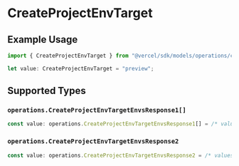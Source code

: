 # CreateProjectEnvTarget

## Example Usage

```typescript
import { CreateProjectEnvTarget } from "@vercel/sdk/models/operations/createprojectenv.js";

let value: CreateProjectEnvTarget = "preview";
```

## Supported Types

### `operations.CreateProjectEnvTargetEnvsResponse1[]`

```typescript
const value: operations.CreateProjectEnvTargetEnvsResponse1[] = /* values here */
```

### `operations.CreateProjectEnvTargetEnvsResponse2`

```typescript
const value: operations.CreateProjectEnvTargetEnvsResponse2 = /* values here */
```

